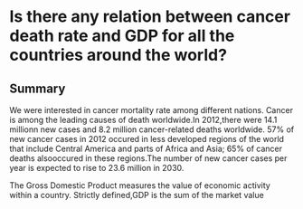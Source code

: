 # Is there any relation between cancer death rate and GDP for all the countries around the world?

## Summary
We were interested in cancer mortality rate among different nations. Cancer is among the leading causes of death worldwide.In 2012,there were 14.1 millionn new cases and 8.2 million cancer-related deaths worldwide. 57% of new cancer cases in 2012 occured in less developed regions of the world that include Central America and parts of Africa and Asia; 65% of cancer deaths alsooccured in these regions.The number of new cancer cases per year is expected to rise to 23.6 million in 2030. 

The Gross Domestic Product measures the value of economic activity within a country.
Strictly defined,GDP is the sum of the market value
